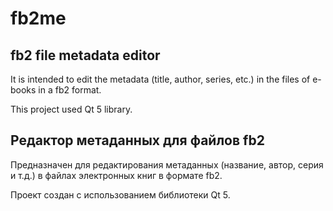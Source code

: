 # fb2me

## fb2 file metadata editor 

It is intended to edit the metadata (title, author, series, etc.) in the files of e-books in a fb2 format. 

This project used Qt 5 library.

## Редактор метаданных для файлов fb2

Предназначен для редактирования метаданных (название, автор, серия и т.д.) в файлах электронных книг в формате fb2.

Проект создан с использованием библиотеки Qt 5.
